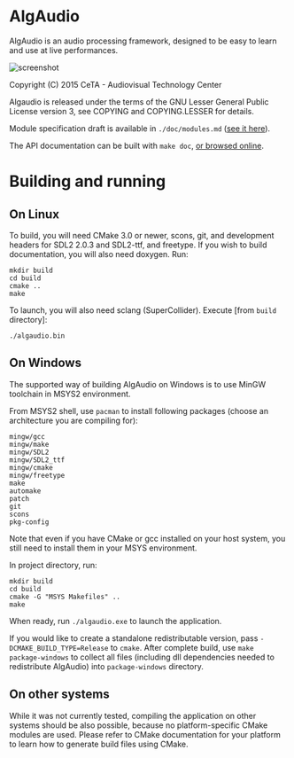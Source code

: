 # AlgAudio

AlgAudio is an audio processing framework, designed to be easy to learn and use at live performances.

![screenshot](http://i.imgur.com/JQU8xWD.png)

Copyright (C) 2015 CeTA - Audiovisual Technology Center

Algaudio is released under the terms of the GNU Lesser General Public License version 3, see COPYING and COPYING.LESSER for details.

Module specification draft is available in `./doc/modules.md` ([see it here](https://github.com/rafalcieslak/AlgAudio/blob/master/doc/modules.md)).

The API documentation can be built with `make doc`, [or browsed online](http://cielak.org/algaudio/doc).

# Building and running

## On Linux

To build, you will need CMake 3.0 or newer, scons, git, and development headers for SDL2 2.0.3 and SDL2-ttf, and freetype. If you wish to build documentation, you will also need doxygen. Run:

	mkdir build
	cd build
	cmake ..
	make

To launch, you will also need sclang (SuperCollider). Execute [from `build` directory]:

	./algaudio.bin

## On Windows

The supported way of building AlgAudio on Windows is to use MinGW toolchain in MSYS2 environment.

From MSYS2 shell, use `pacman` to install following packages (choose an architecture you are compiling for):

	mingw/gcc
	mingw/make
	mingw/SDL2
	mingw/SDL2_ttf
	mingw/cmake
	mingw/freetype
	make
	automake
	patch
	git
	scons
	pkg-config

Note that even if you have CMake or gcc installed on your host system, you still need to install them in your MSYS environment.

In project directory, run:

	mkdir build
	cd build
	cmake -G "MSYS Makefiles" ..
	make

When ready, run `./algaudio.exe` to launch the application.

If you would like to create a standalone redistributable version, pass `-DCMAKE_BUILD_TYPE=Release` to `cmake`. After complete build, use `make package-windows` to collect all files (including dll dependencies needed to redistribute AlgAudio) into  `package-windows` directory.

## On other systems

While it was not currently tested, compiling the application on other systems should be also possible, because no platform-specific CMake modules are used. Please refer to CMake documentation for your platform to learn how to generate build files using CMake.
